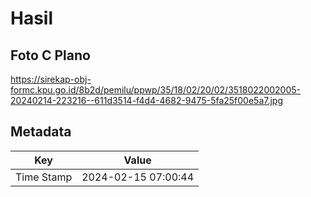 # Hasil

## Foto C Plano

https://sirekap-obj-formc.kpu.go.id/8b2d/pemilu/ppwp/35/18/02/20/02/3518022002005-20240214-223216--611d3514-f4d4-4682-9475-5fa25f00e5a7.jpg


## Metadata

| Key        | Value               |
| ---------- | ------------------- |
| Time Stamp | 2024-02-15 07:00:44 |



